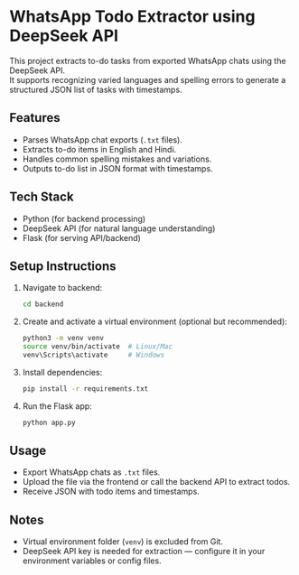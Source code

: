 # WhatsApp Todo Extractor using DeepSeek API

This project extracts to-do tasks from exported WhatsApp chats using the DeepSeek API.  
It supports recognizing varied languages and spelling errors to generate a structured JSON list of tasks with timestamps.

## Features

- Parses WhatsApp chat exports (`.txt` files).  
- Extracts to-do items in English and Hindi.  
- Handles common spelling mistakes and variations.  
- Outputs to-do list in JSON format with timestamps.  

## Tech Stack

- Python (for backend processing)  
- DeepSeek API (for natural language understanding)  
- Flask (for serving API/backend)  

## Setup Instructions

1. Navigate to backend:

    ```bash
    cd backend
    ```

2. Create and activate a virtual environment (optional but recommended):

    ```bash
    python3 -m venv venv
    source venv/bin/activate  # Linux/Mac
    venv\Scripts\activate     # Windows
    ```

3. Install dependencies:

    ```bash
    pip install -r requirements.txt
    ```

4. Run the Flask app:

    ```bash
    python app.py
    ```

## Usage

- Export WhatsApp chats as `.txt` files.  
- Upload the file via the frontend or call the backend API to extract todos.  
- Receive JSON with todo items and timestamps.

## Notes

- Virtual environment folder (`venv`) is excluded from Git.  
- DeepSeek API key is needed for extraction — configure it in your environment variables or config files.

